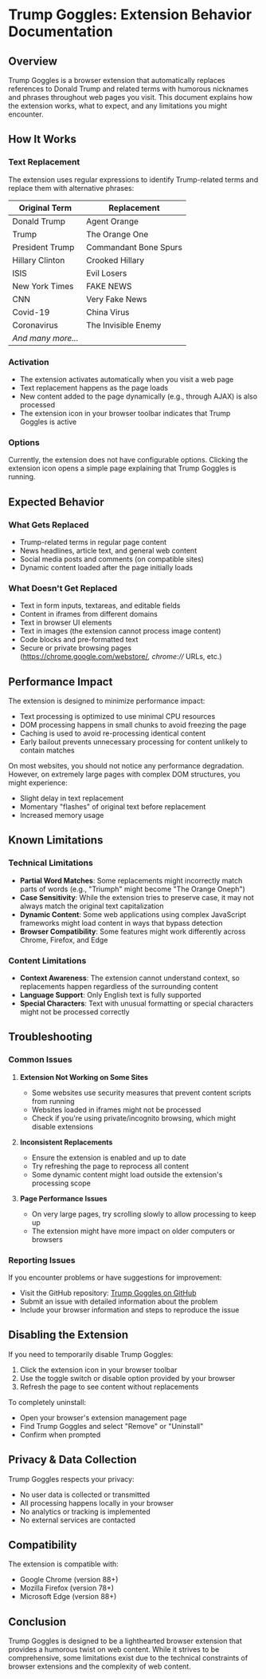 # Trump Goggles: Extension Behavior Documentation

## Overview

Trump Goggles is a browser extension that automatically replaces references to Donald Trump and related terms with humorous nicknames and phrases throughout web pages you visit. This document explains how the extension works, what to expect, and any limitations you might encounter.

## How It Works

### Text Replacement

The extension uses regular expressions to identify Trump-related terms and replace them with alternative phrases:

| Original Term      | Replacement           |
| ------------------ | --------------------- |
| Donald Trump       | Agent Orange          |
| Trump              | The Orange One        |
| President Trump    | Commandant Bone Spurs |
| Hillary Clinton    | Crooked Hillary       |
| ISIS               | Evil Losers           |
| New York Times     | FAKE NEWS             |
| CNN                | Very Fake News        |
| Covid-19           | China Virus           |
| Coronavirus        | The Invisible Enemy   |
| _And many more..._ |                       |

### Activation

- The extension activates automatically when you visit a web page
- Text replacement happens as the page loads
- New content added to the page dynamically (e.g., through AJAX) is also processed
- The extension icon in your browser toolbar indicates that Trump Goggles is active

### Options

Currently, the extension does not have configurable options. Clicking the extension icon opens a simple page explaining that Trump Goggles is running.

## Expected Behavior

### What Gets Replaced

- Trump-related terms in regular page content
- News headlines, article text, and general web content
- Social media posts and comments (on compatible sites)
- Dynamic content loaded after the page initially loads

### What Doesn't Get Replaced

- Text in form inputs, textareas, and editable fields
- Content in iframes from different domains
- Text in browser UI elements
- Text in images (the extension cannot process image content)
- Code blocks and pre-formatted text
- Secure or private browsing pages (https://chrome.google.com/webstore/_, chrome://_ URLs, etc.)

## Performance Impact

The extension is designed to minimize performance impact:

- Text processing is optimized to use minimal CPU resources
- DOM processing happens in small chunks to avoid freezing the page
- Caching is used to avoid re-processing identical content
- Early bailout prevents unnecessary processing for content unlikely to contain matches

On most websites, you should not notice any performance degradation. However, on extremely large pages with complex DOM structures, you might experience:

- Slight delay in text replacement
- Momentary "flashes" of original text before replacement
- Increased memory usage

## Known Limitations

### Technical Limitations

- **Partial Word Matches**: Some replacements might incorrectly match parts of words (e.g., "Triumph" might become "The Orange Oneph")
- **Case Sensitivity**: While the extension tries to preserve case, it may not always match the original text capitalization
- **Dynamic Content**: Some web applications using complex JavaScript frameworks might load content in ways that bypass detection
- **Browser Compatibility**: Some features might work differently across Chrome, Firefox, and Edge

### Content Limitations

- **Context Awareness**: The extension cannot understand context, so replacements happen regardless of the surrounding content
- **Language Support**: Only English text is fully supported
- **Special Characters**: Text with unusual formatting or special characters might not be processed correctly

## Troubleshooting

### Common Issues

1. **Extension Not Working on Some Sites**

   - Some websites use security measures that prevent content scripts from running
   - Websites loaded in iframes might not be processed
   - Check if you're using private/incognito browsing, which might disable extensions

2. **Inconsistent Replacements**

   - Ensure the extension is enabled and up to date
   - Try refreshing the page to reprocess all content
   - Some dynamic content might load outside the extension's processing scope

3. **Page Performance Issues**
   - On very large pages, try scrolling slowly to allow processing to keep up
   - The extension might have more impact on older computers or browsers

### Reporting Issues

If you encounter problems or have suggestions for improvement:

- Visit the GitHub repository: [Trump Goggles on GitHub](https://github.com/yourusername/trump-goggles)
- Submit an issue with detailed information about the problem
- Include your browser information and steps to reproduce the issue

## Disabling the Extension

If you need to temporarily disable Trump Goggles:

1. Click the extension icon in your browser toolbar
2. Use the toggle switch or disable option provided by your browser
3. Refresh the page to see content without replacements

To completely uninstall:

- Open your browser's extension management page
- Find Trump Goggles and select "Remove" or "Uninstall"
- Confirm when prompted

## Privacy & Data Collection

Trump Goggles respects your privacy:

- No user data is collected or transmitted
- All processing happens locally in your browser
- No analytics or tracking is implemented
- No external services are contacted

## Compatibility

The extension is compatible with:

- Google Chrome (version 88+)
- Mozilla Firefox (version 78+)
- Microsoft Edge (version 88+)

## Conclusion

Trump Goggles is designed to be a lighthearted browser extension that provides a humorous twist on web content. While it strives to be comprehensive, some limitations exist due to the technical constraints of browser extensions and the complexity of web content.
